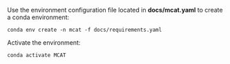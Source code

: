 Use the environment configuration file located in **docs/mcat.yaml** to create a conda environment:
```shell
conda env create -n mcat -f docs/requirements.yaml
```

Activate the environment:
```shell
conda activate MCAT
```
